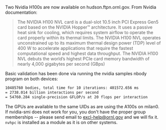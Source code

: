 Two Nvidia H100s are now available on hudson.ftpn.ornl.gov. From Nvidia documentation:

> The NVIDIA H100 NVL card is a dual-slot 10.5 inch PCI Express Gen5 card based on the NVIDIA Hopper™ architecture. It uses a passive heat sink for cooling, which requires system airflow to operate the card properly within its thermal limits. The NVIDIA H100 NVL operates unconstrained up to its maximum thermal design power (TDP) level of 400 W to accelerate applications that require the fastest computational speed and highest data throughput. The NVIDIA H100 NVL debuts the world’s highest PCIe card memory bandwidth of nearly 4,000 gigabytes per second (GBps)

Basic validation has been done via running the nvidia samples nbody program on both devices:

```txt
10485760 bodies, total time for 10 iterations: 401572.656 ms
= 2738.014 billion interactions per second
= 54760.284 single-precision GFLOP/s at 20 flops per interaction
```

The GPUs are available to the same UIDs as are using the A100s on milan0. If nvidia-smi does not work for you, you don't have the proper group memberships -- please send email to excl-help@ornl.gov and we will fix it. `nvhpc` is installed as a module as it is on other systems.
